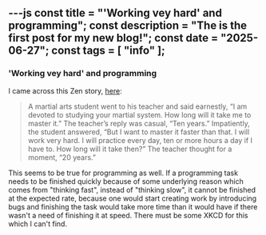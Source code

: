 ---js
const title = "'Working vey hard' and programming";
const description = "The is the first post for my new blog!";
const date = "2025-06-27";
const tags = [ "info" ];
---
### 'Working vey hard' and programming

I came across this Zen story, [here](https://sofoarchon.com/10-short-zen-stories/):

> A martial arts student went to his teacher and said earnestly, “I am devoted to studying your martial system.
> How long will it take me to master it.” The teacher’s reply was casual, “Ten years.” Impatiently, the student answered,
> “But I want to master it faster than that. I will work very hard. I will practice every day, ten or more hours a day if I have to. How long will it take then?”
> The teacher thought for a moment, “20 years.”

This seems to be true for programming as well. If a programming task needs to be finished quickly because of some underlying reason which comes from "thinking fast", instead of "thinking slow", it cannot be finished at the expected rate, because one would start creating work by introducing bugs and finishing the task would take more time than it would have if there wasn't a need of finishing it at speed.  There must be some XKCD for this which I can't find.
